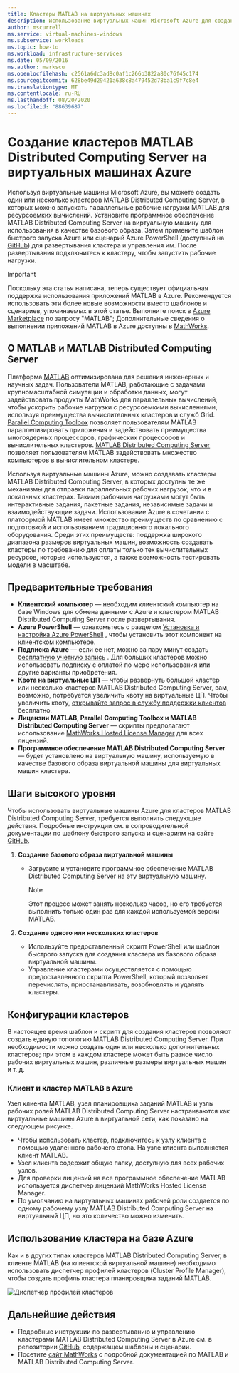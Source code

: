 ```yaml
---
title: Кластеры MATLAB на виртуальных машинах
description: Использование виртуальных машин Microsoft Azure для создания кластеров MATLAB Distributed Computing Server для запуска параллельных рабочих нагрузок MATLAB с ресурсоемкими вычислениями
author: mscurrell
ms.service: virtual-machines-windows
ms.subservice: workloads
ms.topic: how-to
ms.workload: infrastructure-services
ms.date: 05/09/2016
ms.author: markscu
ms.openlocfilehash: c2561a6dc3ad8c0af1c266b3822a80c76f45c174
ms.sourcegitcommit: 628be49d29421a638c8a479452d78ba1c9f7c8e4
ms.translationtype: MT
ms.contentlocale: ru-RU
ms.lasthandoff: 08/20/2020
ms.locfileid: "88639687"
---
```

# <a name="create-matlab-distributed-computing-server-clusters-on-azure-vms"></a>Создание кластеров MATLAB Distributed Computing Server на виртуальных машинах Azure
Используя виртуальные машины Microsoft Azure, вы можете создать один или несколько кластеров MATLAB Distributed Computing Server, в которых можно запускать параллельные рабочие нагрузки MATLAB для ресурсоемких вычислений. Установите программное обеспечение MATLAB Distributed Computing Server на виртуальную машину для использования в качестве базового образа. Затем примените шаблон быстрого запуска Azure или сценарий Azure PowerShell (доступный на [GitHub](https://github.com/Azure/azure-quickstart-templates/tree/master/matlab-cluster)) для развертывания кластера и управления им. После развертывания подключитесь к кластеру, чтобы запустить рабочие нагрузки.

> [!IMPORTANT]
> Поскольку эта статья написана, теперь существует официальная поддержка использования приложений MATLAB в Azure. Рекомендуется использовать эти более новые возможности вместо шаблонов и сценариев, упоминаемых в этой статье. Выполните поиск в [Azure Marketplace](https://azuremarketplace.microsoft.com/) по запросу "MATLAB"; Дополнительные сведения о выполнении приложений MATLAB в Azure доступны в [MathWorks](https://www.mathworks.com/solutions/cloud.html#public-cloud).

## <a name="about-matlab-and-matlab-distributed-computing-server"></a>О MATLAB и MATLAB Distributed Computing Server
Платформа [MATLAB](https://www.mathworks.com/products/matlab/) оптимизирована для решения инженерных и научных задач. Пользователи MATLAB, работающие с задачами крупномасштабной симуляции и обработки данных, могут задействовать продукты MathWorks для параллельных вычислений, чтобы ускорить рабочие нагрузки с ресурсоемкими вычислениями, используя преимущества вычислительных кластеров и служб Grid. [Parallel Computing Toolbox](https://www.mathworks.com/products/parallel-computing/) позволяет пользователям MATLAB параллелизировать приложения и задействовать преимущества многоядерных процессоров, графических процессоров и вычислительных кластеров. [MATLAB Distributed Computing Server](https://www.mathworks.com/products/distriben/) позволяет пользователям MATLAB задействовать множество компьютеров в вычислительном кластере.

Используя виртуальные машины Azure, можно создавать кластеры MATLAB Distributed Computing Server, в которых доступны те же механизмы для отправки параллельных рабочих нагрузок, что и в локальных кластерах. Такими рабочими нагрузками могут быть интерактивные задания, пакетные задания, независимые задачи и взаимодействующие задачи. Использование Azure в сочетании с платформой MATLAB имеет множество преимуществ по сравнению с подготовкой и использованием традиционного локального оборудования. Среди этих преимуществ: поддержка широкого диапазона размеров виртуальных машин, возможность создавать кластеры по требованию для оплаты только тех вычислительных ресурсов, которые используются, а также возможность тестировать модели в масштабе.  

## <a name="prerequisites"></a>Предварительные требования
* **Клиентский компьютер** — необходим клиентский компьютер на базе Windows для обмена данными с Azure и кластером MATLAB Distributed Computing Server после развертывания.
* **Azure PowerShell** — ознакомьтесь с разделом [Установка и настройка Azure PowerShell](/powershell/azure/) , чтобы установить этот компонент на клиентском компьютере.
* **Подписка Azure** — если ее нет, можно за пару минут создать [бесплатную учетную запись](https://azure.microsoft.com/free/) . Для больших кластеров можно использовать подписку с оплатой по мере использования или другие варианты приобретения.
* **Квота на виртуальные ЦП** — чтобы развернуть большой кластер или несколько кластеров MATLAB Distributed Computing Server, вам, возможно, потребуется увеличить квоту на виртуальные ЦП. Чтобы увеличить квоту, [открывайте запрос в службу поддержки клиентов](https://azure.microsoft.com/blog/2014/06/04/azure-limits-quotas-increase-requests/) бесплатно.
* **Лицензии MATLAB, Parallel Computing Toolbox и MATLAB Distributed Computing Server** — скрипты предполагают использование [MathWorks Hosted License Manager](https://www.mathworks.com/help/install/license-management.html) для всех лицензий.  
* **Программное обеспечение MATLAB Distributed Computing Server** — будет установлено на виртуальную машину, используемую в качестве базового образа виртуальной машины для виртуальных машин кластера.

## <a name="high-level-steps"></a>Шаги высокого уровня
Чтобы использовать виртуальные машины Azure для кластеров MATLAB Distributed Computing Server, требуется выполнить следующие действия. Подробные инструкции см. в сопроводительной документации по шаблону быстрого запуска и сценариям на сайте [GitHub](https://github.com/Azure/azure-quickstart-templates/tree/master/matlab-cluster).

1. **Создание базового образа виртуальной машины**  

   * Загрузите и установите программное обеспечение MATLAB Distributed Computing Server на эту виртуальную машину.

     > [!NOTE]
     > Этот процесс может занять несколько часов, но его требуется выполнить только один раз для каждой используемой версии MATLAB.   
     >
     >
2. **Создание одного или нескольких кластеров**  

   * Используйте предоставленный скрипт PowerShell или шаблон быстрого запуска для создания кластера из базового образа виртуальной машины.   
   * Управление кластерами осуществляется с помощью предоставленного скрипта PowerShell, который позволяет перечислять, приостанавливать, возобновлять и удалять кластеры.

## <a name="cluster-configurations"></a>Конфигурации кластеров
В настоящее время шаблон и скрипт для создания кластеров позволяют создать единую топологию MATLAB Distributed Computing Server. При необходимости можно создать один или несколько дополнительных кластеров; при этом в каждом кластере может быть разное число рабочих виртуальных машин, различные размеры виртуальных машин и т. д.

### <a name="matlab-client-and-cluster-in-azure"></a>Клиент и кластер MATLAB в Azure
Узел клиента MATLAB, узел планировщика заданий MATLAB и узлы рабочих ролей MATLAB Distributed Computing Server настраиваются как виртуальные машины Azure в виртуальной сети, как показано на следующем рисунке.


* Чтобы использовать кластер, подключитесь к узлу клиента с помощью удаленного рабочего стола. На узле клиента выполняется клиент MATLAB.
* Узел клиента содержит общую папку, доступную для всех рабочих узлов.
* Для проверки лицензий на все программное обеспечение MATLAB используется диспетчер лицензий MathWorks Hosted License Manager.
* По умолчанию на виртуальных машинах рабочей роли создается по одному рабочему узлу MATLAB Distributed Computing Server на виртуальный ЦП, но это количество можно изменить.

## <a name="use-an-azure-based-cluster"></a>Использование кластера на базе Azure
Как и в других типах кластеров MATLAB Distributed Computing Server, в клиенте MATLAB (на клиентской виртуальной машине) необходимо использовать диспетчер профилей кластеров (Cluster Profile Manager), чтобы создать профиль кластера планировщика заданий MATLAB.

![Диспетчер профилей кластеров](./media/matlab-mdcs-cluster/cluster_profile_manager.png)

## <a name="next-steps"></a>Дальнейшие действия
* Подробные инструкции по развертыванию и управлению кластерами MATLAB Distributed Computing Server в Azure см. в репозитории [GitHub](https://github.com/Azure/azure-quickstart-templates/tree/master/matlab-cluster), содержащем шаблоны и сценарии.
* Посетите [сайт MathWorks](https://www.mathworks.com/) с подробной документацией по MATLAB и MATLAB Distributed Computing Server.
